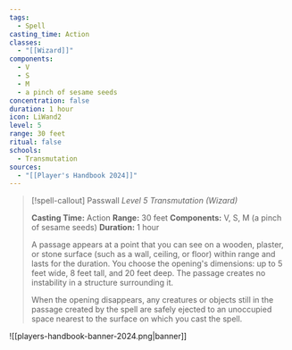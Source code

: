 ```yaml
---
tags:
  - Spell
casting_time: Action
classes:
  - "[[Wizard]]"
components:
  - V
  - S
  - M
  - a pinch of sesame seeds
concentration: false
duration: 1 hour
icon: LiWand2
level: 5
range: 30 feet
ritual: false
schools:
  - Transmutation
sources: 
  - "[[Player's Handbook 2024]]"
---
```

>[!spell-callout] Passwall
>_Level 5 Transmutation (Wizard)_
>
>**Casting Time:** Action
>**Range:** 30 feet
>**Components:** V, S, M (a pinch of sesame seeds)
>**Duration:** 1 hour
>
>A passage appears at a point that you can see on a wooden, plaster, or stone surface (such as a wall, ceiling, or floor) within range and lasts for the duration. You choose the opening's dimensions: up to 5 feet wide, 8 feet tall, and 20 feet deep. The passage creates no instability in a structure surrounding it.
>
>When the opening disappears, any creatures or objects still in the passage created by the spell are safely ejected to an unoccupied space nearest to the surface on which you cast the spell.


![[players-handbook-banner-2024.png|banner]]